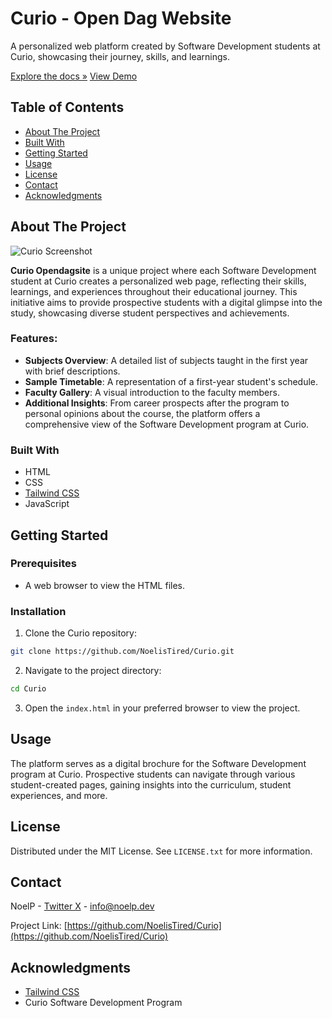 
# Curio - Open Dag Website

A personalized web platform created by Software Development students at Curio, showcasing their journey, skills, and learnings.

[Explore the docs »](https://github.com/NoelisTired/Curio)
[View Demo](https://noelistired.github.io/Curio)

## Table of Contents

- [About The Project](#about-the-project)
- [Built With](#built-with)
- [Getting Started](#getting-started)
- [Usage](#usage)
- [License](#license)
- [Contact](#contact)
- [Acknowledgments](#acknowledgments)

## About The Project

![Curio Screenshot](https://www.curio.nl/media/i4an3v4n/curio-home-logo-bg.jpg?anchor=center&mode=crop&width=720&rnd=132793766392770000&quality=70&heightratio=0.625)

**Curio Opendagsite** is a unique project where each Software Development student at Curio creates a personalized web page, reflecting their skills, learnings, and experiences throughout their educational journey. This initiative aims to provide prospective students with a digital glimpse into the study, showcasing diverse student perspectives and achievements.

### Features:

- **Subjects Overview**: A detailed list of subjects taught in the first year with brief descriptions.
- **Sample Timetable**: A representation of a first-year student's schedule.
- **Faculty Gallery**: A visual introduction to the faculty members.
- **Additional Insights**: From career prospects after the program to personal opinions about the course, the platform offers a comprehensive view of the Software Development program at Curio.

### Built With

- HTML
- CSS
- [Tailwind CSS](https://tailwindcss.com/)
- JavaScript

## Getting Started

### Prerequisites

- A web browser to view the HTML files.

### Installation

1. Clone the Curio repository:
```sh
git clone https://github.com/NoelisTired/Curio.git
```
2. Navigate to the project directory:
```sh
cd Curio
```
3. Open the `index.html` in your preferred browser to view the project.

## Usage

The platform serves as a digital brochure for the Software Development program at Curio. Prospective students can navigate through various student-created pages, gaining insights into the curriculum, student experiences, and more.

## License

Distributed under the MIT License. See `LICENSE.txt` for more information.

## Contact

NoelP - [Twitter X](https://twitter.com/NoelP_py) - info@noelp.dev

Project Link: [https://github.com/NoelisTired/Curio](https://github.com/NoelisTired/Curio)

## Acknowledgments

- [Tailwind CSS](https://tailwindcss.com/)
- Curio Software Development Program


